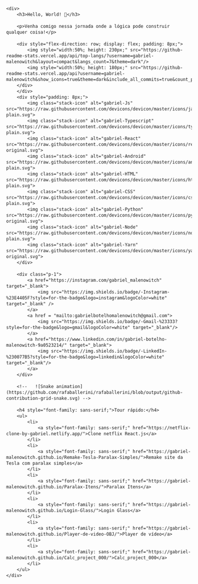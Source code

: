     <div>
        <h3>Hello, World! 👋</h3>

        <p>Venha comigo nessa jornada onde a lógica pode construir qualquer coisa!</p>

        <div style="flex-direction: row; display: flex; padding: 8px;">
            <img style="width:50%; height: 230px;" src="https://github-readme-stats.vercel.app/api/top-langs/?username=gabriel-malenowitch&layout=compact&langs_count=7&theme=dark"/>
            <img style="width:50%; height: 180px;" src="https://github-readme-stats.vercel.app/api?username=gabriel-malenowitch&show_icons=true&theme=dark&include_all_commits=true&count_private=true"/>
        </div>
        </div>
        <div style="padding: 8px;">
            <img class="stack-icon" alt="gabriel-Js" src="https://raw.githubusercontent.com/devicons/devicon/master/icons/javascript/javascript-plain.svg">
            <img class="stack-icon" alt="gabriel-Typescript" src="https://raw.githubusercontent.com/devicons/devicon/master/icons/typescript/typescript-plain.svg">
            <img class="stack-icon" alt="gabriel-React" src="https://raw.githubusercontent.com/devicons/devicon/master/icons/react/react-original.svg">
            <img class="stack-icon" alt="gabriel-Android" src="https://raw.githubusercontent.com/devicons/devicon/master/icons/android/android-plain.svg">
            <img class="stack-icon" alt="gabriel-HTML" src="https://raw.githubusercontent.com/devicons/devicon/master/icons/html5/html5-plain.svg">
            <img class="stack-icon" alt="gabriel-CSS" src="https://raw.githubusercontent.com/devicons/devicon/master/icons/css3/css3-plain.svg">
            <img class="stack-icon" alt="gabriel-Python" src="https://raw.githubusercontent.com/devicons/devicon/master/icons/python/python-original.svg">
            <img class="stack-icon" alt="gabriel-Node" src="https://raw.githubusercontent.com/devicons/devicon/master/icons/nodejs/nodejs-plain.svg">
            <img class="stack-icon" alt="gabriel-Yarn" src="https://raw.githubusercontent.com/devicons/devicon/master/icons/yarn/yarn-original.svg">
        </div>

        <div class="p-1">
            <a href="https://instagram.com/gabriel_malenowitch" target="_blank">
                <img src="https://img.shields.io/badge/-Instagram-%23E4405F?style=for-the-badge&logo=instagram&logoColor=white" target="_blank" />
            </a>
            <a href = "mailto:gabrielbotelhomalenowitch@gmail.com">
                <img src="https://img.shields.io/badge/-Gmail-%23333?style=for-the-badge&logo=gmail&logoColor=white" target="_blank"/>
            </a>
            <a href="https://www.linkedin.com/in/gabriel-botelho-malenowitch-9a0523214/" target="_blank">
                <img src="https://img.shields.io/badge/-LinkedIn-%230077B5?style=for-the-badge&logo=linkedin&logoColor=white" target="_blank"/>
            </a>
        </div>

        <!--   ![Snake animation](https://github.com/rafaballerini/rafaballerini/blob/output/github-contribution-grid-snake.svg) -->

        <h4 style="font-family: sans-serif;">Tour rápido:</h4>
        <ul>
            <li>
                <a style="font-family: sans-serif;" href="https://netflix-clone-by-gabriel.netlify.app/">Clone netflix React.js</a>
            </li>
            <li>
                <a style="font-family: sans-serif;" href="https://gabriel-malenowitch.github.io/Remake-Tesla-Paralax-Simples/">Remake site da Tesla com paralax simples</a>
            </li>
            <li>
                <a style="font-family: sans-serif;" href="https://gabriel-malenowitch.github.io/Paralax-Itens/">Paralax Itens</a>
            </li>
            <li>
                <a style="font-family: sans-serif;" href="https://gabriel-malenowitch.github.io/Login-Glass/">Login Glass</a>
            </li>
            <li>
                <a style="font-family: sans-serif;" href="https://gabriel-malenowitch.github.io/Player-de-video-OBJ/">Player de vídeo</a>
            </li>
            <li>
                <a style="font-family: sans-serif;" href="https://gabriel-malenowitch.github.io/Calc_project_000/">Calc_project_000</a>
            </li>
        </ul>
    </div>
